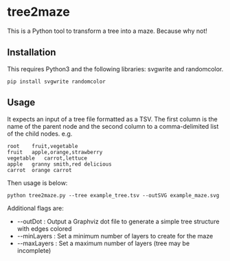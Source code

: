 # tree2maze

This is a Python tool to transform a tree into a maze. Because why not!

## Installation

This requires Python3 and the following libraries: svgwrite and randomcolor.

```
pip install svgwrite randomcolor
```

## Usage

It expects an input of a tree file formatted as a TSV. The first column is the name of the parent node and the second column to a comma-delimited list of the child nodes. e.g.

```
root	fruit,vegetable
fruit	apple,orange,strawberry
vegetable	carrot,lettuce
apple	granny smith,red delicious
carrot	orange carrot
```

Then usage is below:

```
python tree2maze.py --tree example_tree.tsv --outSVG example_maze.svg
```

Additional flags are:

- --outDot : Output a Graphviz dot file to generate a simple tree structure with edges colored
- --minLayers : Set a minimum number of layers to create for the maze
- --maxLayers : Set a maximum number of layers (tree may be incomplete)

